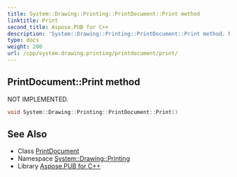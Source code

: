 ```yaml
---
title: System::Drawing::Printing::PrintDocument::Print method
linktitle: Print
second_title: Aspose.PUB for C++
description: 'System::Drawing::Printing::PrintDocument::Print method. NOT IMPLEMENTED in C++.'
type: docs
weight: 200
url: /cpp/system.drawing.printing/printdocument/print/
---
```

## PrintDocument::Print method


NOT IMPLEMENTED.

```cpp
void System::Drawing::Printing::PrintDocument::Print()
```


## See Also

* Class [PrintDocument](../)
* Namespace [System::Drawing::Printing](../../)
* Library [Aspose.PUB for C++](../../../)
